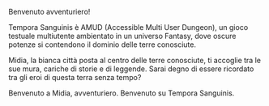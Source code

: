 Benvenuto avventuriero!

Tempora Sanguinis è AMUD (Accessible Multi User Dungeon), un gioco testuale multiutente ambientato in un universo Fantasy, dove oscure potenze si contendono il dominio delle terre conosciute.

Midia, la bianca città posta al centro delle terre conosciute, ti accoglie tra le sue mura, cariche di storie e di leggende.
Sarai degno di essere ricordato tra gli eroi di questa terra senza tempo?

Benvenuto a Midia, avventuriero. Benvenuto su Tempora Sanguinis.
